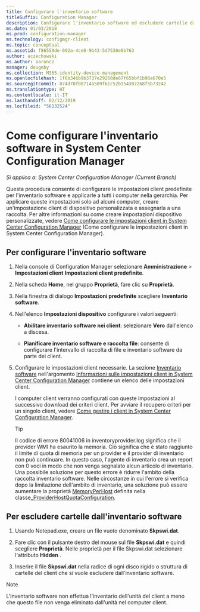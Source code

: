 ```yaml
---
title: Configurare l'inventario software
titleSuffix: Configuration Manager
description: Configurare l'inventario software ed escludere cartelle dall'inventario software in Configuration Manager.
ms.date: 01/03/2018
ms.prod: configuration-manager
ms.technology: configmgr-client
ms.topic: conceptual
ms.assetid: f86559de-092a-4ce8-9b43-5d7530e0b763
author: aczechowski
ms.author: aaroncz
manager: dougeby
ms.collection: M365-identity-device-management
ms.openlocfilehash: 1f6b346b9b3737e29268de67f65bbf1b96a670e5
ms.sourcegitcommit: 874d78f08714a509f61c52b154387268f5b73242
ms.translationtype: HT
ms.contentlocale: it-IT
ms.lasthandoff: 02/12/2019
ms.locfileid: "56132524"
---
```

# <a name="how-to-configure-software-inventory-in-system-center-configuration-manager"></a>Come configurare l'inventario software in System Center Configuration Manager

*Si applica a: System Center Configuration Manager (Current Branch)*

Questa procedura consente di configurare le impostazioni client predefinite per l'inventario software e applicarle a tutti i computer nella gerarchia. Per applicare queste impostazioni solo ad alcuni computer, creare un'impostazione client di dispositivo personalizzata e assegnarla a una raccolta. Per altre informazioni su come creare impostazioni dispositivo personalizzate, vedere [Come configurare le impostazioni client in System Center Configuration Manager](../../../../core/clients/deploy/configure-client-settings.md) (Come configurare le impostazioni client in System Center Configuration Manager).   

## <a name="to-configure-software-inventory"></a>Per configurare l'inventario software  

1. Nella console di Configuration Manager selezionare **Amministrazione** > **Impostazioni client** **Impostazioni client predefinite**.  

2. Nella scheda **Home**, nel gruppo **Proprietà**, fare clic su **Proprietà**.  

3. Nella finestra di dialogo **Impostazioni predefinite** scegliere **Inventario software**.  

4. Nell'elenco **Impostazioni dispositivo** configurare i valori seguenti:  

   -   **Abilitare inventario software nei client**: selezionare **Vero** dall'elenco a discesa.  

   -   **Pianificare inventario software e raccolta file**: consente di configurare l'intervallo di raccolta di file e inventario software da parte dei client.   

5. Configurare le impostazioni client necessarie. La sezione [Inventario software](../../../../core/clients/deploy/about-client-settings.md#software-inventory) nell'argomento [Informazioni sulle impostazioni client in System Center Configuration Manager](../../../../core/clients/deploy/about-client-settings.md) contiene un elenco delle impostazioni client.  

   I computer client verranno configurati con queste impostazioni al successivo download dei criteri client. Per avviare il recupero criteri per un singolo client, vedere [Come gestire i client in System Center Configuration Manager](../../../../core/clients/manage/manage-clients.md).  

   > [!TIP]
   >   Il codice di errore 80041006 in inventoryprovider.log significa che il provider WMI ha esaurito la memoria. Ciò significa che è stato raggiunto il limite di quota di memoria per un provider e il provider di inventario non può continuare.
   > In questo caso, l'agente di inventario crea un report con 0 voci in modo che non venga segnalato alcun articolo di inventario. <br/>
   > Una possibile soluzione per questo errore è ridurre l'ambito della raccolta inventario software. Nelle circostanze in cui l'errore si verifica dopo la limitazione dell'ambito di inventario, una soluzione può essere aumentare la proprietà [MemoryPerHost](https://blogs.technet.microsoft.com/askperf/2008/09/16/memory-and-handle-quotas-in-the-wmi-provider-service/) definita nella classe[_ProviderHostQuotaConfiguration](https://msdn.microsoft.com/library/aa394671).

<!--SMS.480648 include WMI Out of memory tip -->


## <a name="to-exclude-folders-from-software-inventory"></a>Per escludere cartelle dall'inventario software  

1.  Usando Notepad.exe, creare un file vuoto denominato **Skpswi.dat**.  

2.  Fare clic con il pulsante destro del mouse sul file **Skpswi.dat** e quindi scegliere **Proprietà**. Nelle proprietà per il file Skpswi.dat selezionare l'attributo **Hidden** .  

3.  Inserire il file **Skpswi.dat** nella radice di ogni disco rigido o struttura di cartelle del client che si vuole escludere dall'inventario software.  

> [!NOTE]  
>  L'inventario software non effettua l'inventario dell'unità del client a meno che questo file non venga eliminato dall'unità nel computer client.
